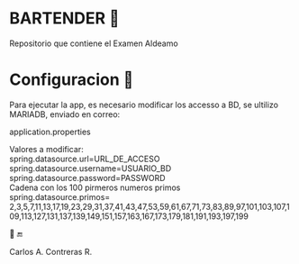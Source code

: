 # BARTENDER :beers:
Repositorio que contiene el Examen Aldeamo

# Configuracion :wrench: 
Para ejecutar la app, es necesario modificar los accesso a BD, se ultilizo MARIADB, enviado en correo:

application.properties

Valores a modificar:</br>
spring.datasource.url=URL_DE_ACCESO</br>
spring.datasource.username=USUARIO_BD</br>
spring.datasource.password=PASSWORD</br>
Cadena con los 100 pirmeros numeros primos<br>
spring.datasource.primos= 2,3,5,7,11,13,17,19,23,29,31,37,41,43,47,53,59,61,67,71,73,83,89,97,101,103,107,109,113,127,131,137,139,149,151,157,163,167,173,179,181,191,193,197,199

:tada:
:end:

Carlos A. Contreras R.

